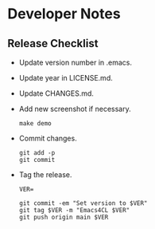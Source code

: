 Developer Notes
===============

Release Checklist
-----------------

  - Update version number in .emacs.
  - Update year in LICENSE.md.
  - Update CHANGES.md.
  - Add new screenshot if necessary.

    ```
    make demo
    ```

  - Commit changes.

    ```
    git add -p
    git commit
    ```

  - Tag the release.

    ```
    VER=

    git commit -em "Set version to $VER"
    git tag $VER -m "Emacs4CL $VER"
    git push origin main $VER
    ```

